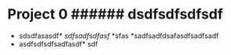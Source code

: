 # Project 0 ###### dsdfsdfsdfsdf

* sdsdfasasdf* *sdfsadfsdfasf* *sfas *sadfsadfdsafasdfsadfsadf
* asdfsdfsdfsadfasdf*
sdf
